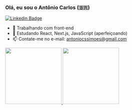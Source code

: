 ### Olá, eu sou o Antônio Carlos (🇧🇷)


[![Linkedin Badge](https://img.shields.io/badge/-LinkedIn-blue?style=flat-square&logo=Linkedin&logoColor=white&link=https://www.linkedin.com/in/antoniocsimoes)](https://www.linkedin.com/in/antoniocsimoes)

<!--
**antoniocsimoes/antoniocsimoes** is a ✨ _special_ ✨ repository because its `README.md` (this file) appears on your GitHub profile.

Here are some ideas to get you started:

- 🔭 Trabalhando com front-end
- 🌱 Estudando React, Next.js, JavaScript (aperfeiçoando)
- 👯 I’m looking to collaborate on ...
- 🤔 I’m looking for help with ...
- 💬 Ask me about ...
- 📫 Contate-me no e-mail: antoniocssimoes@gmail.com
- 😄 Pronouns: ...
- ⚡ Fun fact: ...
-->

- 🔭 Trabalhando com front-end
- 🌱 Estudando React, Next.js, JavaScript (aperfeiçoando)
- 📫 Contate-me no e-mail: antoniocssimoes@gmail.com

<div>
  <a href="https://github.com/rafaballerini">
    <img height="180em" src="https://github-readme-stats.vercel.app/api?username=antoniocsimoes&show_icons=true&theme=dracula&include_all_commits=true&count_private=true"/>
    <img height="180em" src="https://github-readme-stats.vercel.app/api/top-langs/?username=antoniocsimoes&layout=compact&langs_count=16&theme=dracula"/>
</div>



